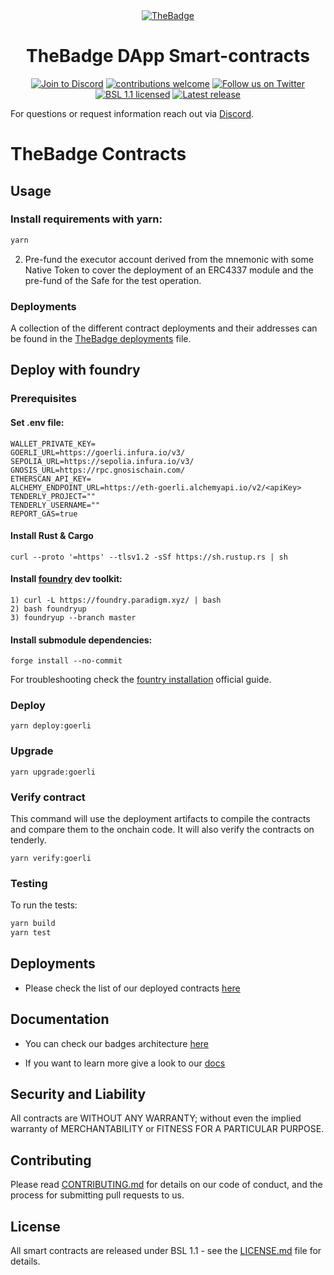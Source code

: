 <div style="text-align: center;">
  <a href="https://thebadge.xyz">
    <img alt="TheBadge" src="https://www.thebadge.xyz/the_badge_github_logo.png">
  </a>
</div>

<h1 align="center">TheBadge DApp Smart-contracts</h1>

<p align="center">
  <a href="https://discord.com/invite/FTxtkgbAC4"><img src="https://img.shields.io/discord/1006480637512917033?style=plastic" alt="Join to Discord"></a>
  <a href="https://github.com/thebadge/thebadge-contracts/issues"><img src="https://img.shields.io/badge/contributions-welcome-brightgreen.svg?style=flat" alt="contributions welcome"></a>
  <a href="https://twitter.com/intent/user?screen_name=thebadgexyz"><img src="https://img.shields.io/twitter/follow/thebadgexyz?style=social" alt="Follow us on Twitter"></a>
  <a href="https://github.com/thebadge/thebadge-contracts/blob/main/LICENSE"><img src="https://img.shields.io/badge/license-BSL1.1-blue.svg" alt="BSL 1.1 licensed"></a>
  <a href="https://github.com/thebadge/thebadge-contracts/releases"><img src="https://img.shields.io/github/v/release/thebadge/thebadge-contracts?label=Latest%20Release" alt="Latest release"></a>
</p>

For questions or request information reach out via [Discord](https://discord.gg/tVP75NqVuC).

# TheBadge Contracts

## Usage

### Install requirements with yarn:

```bash
yarn
```

2. Pre-fund the executor account derived from the mnemonic with some Native Token to cover the deployment of an ERC4337 module and the pre-fund of the Safe for the test operation.

### Deployments

A collection of the different contract deployments and their addresses can be found in the [TheBadge deployments](./deployments.md) file.

## Deploy with foundry

### Prerequisites

#### Set .env file:

```
WALLET_PRIVATE_KEY=
GOERLI_URL=https://goerli.infura.io/v3/
SEPOLIA_URL=https://sepolia.infura.io/v3/
GNOSIS_URL=https://rpc.gnosischain.com/
ETHERSCAN_API_KEY=
ALCHEMY_ENDPOINT_URL=https://eth-goerli.alchemyapi.io/v2/<apiKey>
TENDERLY_PROJECT=""
TENDERLY_USERNAME=""
REPORT_GAS=true
```

#### Install Rust & Cargo

```
curl --proto '=https' --tlsv1.2 -sSf https://sh.rustup.rs | sh
```

#### Install [foundry](https://github.com/foundry-rs/foundry/tree/master) dev toolkit:

```
1) curl -L https://foundry.paradigm.xyz/ | bash
2) bash foundryup
3) foundryup --branch master
```

#### Install submodule dependencies:

```
forge install --no-commit
```

For troubleshooting check the [fountry installation](https://book.getfoundry.sh/getting-started/installation) official guide.

### Deploy

```
yarn deploy:goerli
```

### Upgrade

```
yarn upgrade:goerli
```

### Verify contract

This command will use the deployment artifacts to compile the contracts and compare them to the onchain code.
It will also verify the contracts on tenderly.

```
yarn verify:goerli
```

### Testing

To run the tests:

```bash
yarn build
yarn test
```

## Deployments

- Please check the list of our deployed contracts [here](./deployments.md)

## Documentation

- You can check our badges architecture [here](./ERC1155%20Architecture.md)

- If you want to learn more give a look to our [docs](https://docs.thebadge.xyz/)

## Security and Liability

All contracts are WITHOUT ANY WARRANTY; without even the implied warranty of MERCHANTABILITY or FITNESS FOR A PARTICULAR PURPOSE.

## Contributing

Please read [CONTRIBUTING.md](https://gist.github.com/PurpleBooth/b24679402957c63ec426) for details on our code of conduct, and the process for submitting pull requests to us.

## License

All smart contracts are released under BSL 1.1 - see the [LICENSE.md](LICENSE) file for details.
